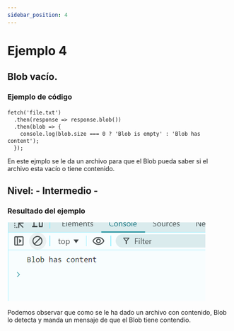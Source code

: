 ```yaml
---
sidebar_position: 4
---
```


# Ejemplo 4

## Blob vacío.

### Ejemplo de código

```
fetch('file.txt')
  .then(response => response.blob())
  .then(blob => {
    console.log(blob.size === 0 ? 'Blob is empty' : 'Blob has content');
  });
```
En este ejmplo se le da un archivo para que el Blob pueda saber si el archivo esta vacío o tiene contenido.

## Nivel: - Intermedio -

### Resultado del ejemplo
![Texto alternativo](img/ej4.png)

Podemos observar que como se le ha dado un archivo con contenido, Blob lo detecta y manda un mensaje de que el Blob tiene contendio.